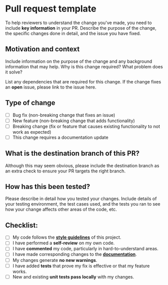 # Pull request template

To help reviewers to understand the change you've made, you need to include **key information** in your PR. Describe the purpose of the change, the specific changes done in detail, and the issue you have fixed.

## Motivation and context

Include information on the purpose of the change and any background information that may help. Why is this change required? What problem does it solve? 

List any dependencies that are required for this change. If the change fixes an **open** issue, please link to the issue here.

## Type of change

- [ ] Bug fix (non-breaking change that fixes an issue)
- [ ] New feature (non-breaking change that adds functionality)
- [ ] Breaking change (fix or feature that causes existing functionality to not work as expected)
- [ ] This change requires a documentation update

## What is the destination branch of this PR?

Although this may seem obvious, please include the destination branch as an extra check to ensure your PR targets the right branch.

## How has this been tested?

Please describe in detail how you tested your changes. Include details of your testing environment, the test cases used, and the tests you ran to see how your change affects other areas of the code, etc.

## Checklist:

- [ ] My code follows the **[style guidelines](./CONTRIBUTING.md#style-guides)** of this project.
- [ ] I have performed a **self-review** on my own code.
- [ ] I have **commented** my code, particularly in hard-to-understand areas.
- [ ] I have made corresponding changes to the **[documentation](./CONTRIBUTING.md#documentation-style-guide)**.
- [ ] My changes generate **no new warnings**.
- [ ] I have added **tests** that prove my fix is effective or that my feature works.
- [ ] New and existing **unit tests pass locally** with my changes.
